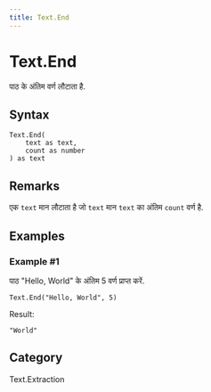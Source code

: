 ```yaml
---
title: Text.End
---
```


# Text.End


पाठ के अंतिम वर्ण लौटाता है.


## Syntax

```powerquery
Text.End(
    text as text,
    count as number
) as text
```


## Remarks

एक <code>text</code> मान लौटाता है जो <code>text</code> मान <code>text</code> का अंतिम <code>count</code> वर्ण है.


## Examples

### Example #1 
पाठ &#34;Hello, World&#34; के अंतिम 5 वर्ण प्राप्त करें.
```powerquery
Text.End("Hello, World", 5)
```

Result: 
```powerquery
"World"
```




## Category
Text.Extraction

